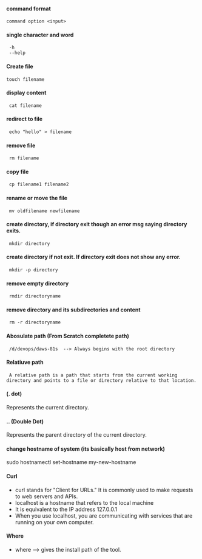 #### command format

    command option <input>

#### single character and word

     -h
     --help

#### Create file

    touch filename

#### display content

     cat filename

#### redirect to file

     echo "hello" > filename

#### remove file

     rm filename

#### copy file

     cp filename1 filename2

#### rename or move the file

     mv oldfilename newfilename

#### create directory, if directory exit though an error msg saying directory exits.

     mkdir directory

#### create directory if not exit. If directory exit does not show any error.

     mkdir -p directory

#### remove empty directory

     rmdir directoryname

#### remove directory and its subdirectories and content

     rm -r directoryname

#### Abosulate path (From Scratch completete path)

     /d/devops/daws-81s  --> Always begins with the root directory

#### Relatiuve path

     A relative path is a path that starts from the current working directory and points to a file or directory relative to that location.

#### (. dot)

Represents the current directory.

#### .. (Double Dot)

Represents the parent directory of the current directory.

#### change hostname of system (its basically host from network)
sudo hostnamectl set-hostname my-new-hostname

#### Curl 
- curl stands for "Client for URLs." It is commonly used to make requests to web servers and APIs.
- localhost is a hostname that refers to the local machine
- It is equivalent to the IP address 127.0.0.1
- When you use localhost, you are communicating with services that are running on your own computer.

#### Where 
- where <toolname> --> gives the install path of the tool.